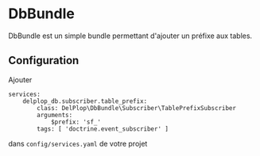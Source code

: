 # DbBundle

DbBundle est un simple bundle permettant d'ajouter un préfixe aux tables.

## Configuration
Ajouter
```
services:
    delplop_db.subscriber.table_prefix:
        class: DelPlop\DbBundle\Subscriber\TablePrefixSubscriber
        arguments:
            $prefix: 'sf_'
        tags: [ 'doctrine.event_subscriber' ]
```
dans `config/services.yaml` de votre projet
